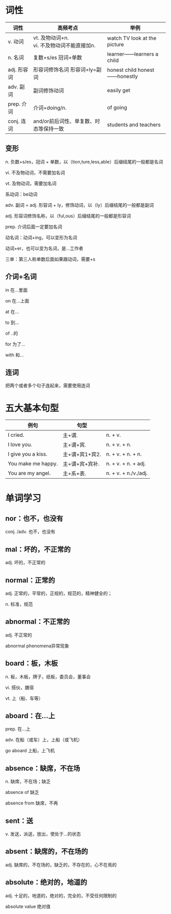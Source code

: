 # 词性

| 词性        | 高频考点                                           | 举例                           |
| ----------- | -------------------------------------------------- | ------------------------------ |
| v. 动词     | vt. 及物动词+n.  <br /> vi. 不及物动词不能直接加n. | watch TV  look at the picture  |
| n. 名词     | 复数+s/es  冠词+单数                               | learner——learners  a child     |
| adj. 形容词 | 形容词修饰名词  形容词+ly=副词                     | honest child  honest——honestly |
| adv. 副词   | 副词修饰动词                                       | easily get                     |
| prep. 介词  | 介词+doing/n.                                      | of going                       |
| conj. 连词  | and/or前后词性、单复数、时态等保持一致             | students and teachers          |

## 变形

n. 负数+s/es，冠词 + 单数，以（tion,ture,less,able）后缀结尾的一般都是名词

vi. 不及物动词，不需要加名词

vt. 及物动词，需要加名词

系动词：be动词

adv. 副词 = adj. 形容词 + ly，修饰动词，以（ly）后缀结尾的一般都是副词

adj. 形容词修饰名称，以（ful,ous）后缀结尾的一般都是形容词

prep. 介词后面一定要加名词



动名词：动词+ing，可以变形为名词

动词+er，也可以变为名词，是...工作者

三单：第三人称单数后面如果跟动词，需要+s



## 介词+名词

in	在...里面

on	在...上面

at	在...

to	到...

of	..的

for	为了...

with	和...

## 连词

把两个或者多个句子连起来，需要使用连词

# 五大基本句型

| 例句               | 句型           |                      |
| ------------------ | -------------- | -------------------- |
| I cried.           | 主+谓.         | n. + v.              |
| I love you.        | 主+谓+宾.      | n. + v. + n.         |
| I give you a kiss. | 主+谓+宾1+宾2. | n. + v. + n. + n.    |
| You make me happy. | 主+谓+宾+宾补. | n. + v. + n. + adj.  |
| You are my angel.  | 主+系+表.      | n. + v. + n./v./adj. |

# 单词学习

## nor：也不，也没有

conj. /adv. 也不，也没有

## mal：坏的，不正常的

adj. 坏的，不正常的

## normal：正常的

adj. 正常的，平常的，正规的，规范的，精神健全的；

n. 标准，规范

## abnormal：不正常的

adj. 不正常的

abnormal phenomena异常现象

## board：板，木板

n. 板，木板，牌子，纸板，委员会，董事会

vi. 搭伙，膳宿

vt. 上（船、车等）

## aboard：在...上

prep. 在...上

adv. 在船（或车）上，上船（或飞机）

go aboard 上船，上飞机

## absence：缺席，不在场

n. 缺席，不在场；缺乏

absence of 缺乏

absence from 缺席，不再

## sent：送

v. 发送，派送，放出，使处于...的状态

## absent：缺席的，不在场的

adj. 缺席的，不在场的，缺乏的，不存在的，心不在焉的

## absolute：绝对的，地道的

adj. 十足的，地道的，绝对的，完全的，不受任何限制的

absolute value 绝对值